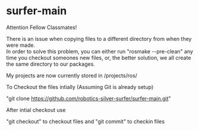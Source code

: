 surfer-main
===========


Attention Fellow Classmates! 

There is an issue when copying files to a different directory from when they were made.  
In order to solve this problem, you can either run "rosmake --pre-clean"  any time you checkout someones new files, or, the better solution, we all create the same directory to our packages.  

My projects are now currently stored in /projects/ros/

To Checkout the files intially (Assuming Git is already setup) 

"git clone https://github.com/robotics-silver-surfer/surfer-main.git"

After intial checkout use 

"git checkout" to checkout files
and 
"git commit" to checkin files
